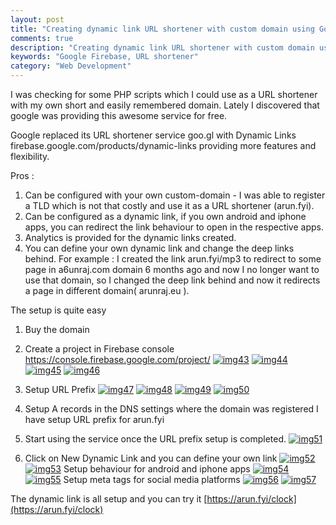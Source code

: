 ```yaml
---
layout: post
title: "Creating dynamic link URL shortener with custom domain using Google Firebase"
comments: true
description: "Creating dynamic link URL shortener with custom domain using Google Firebase"
keywords: "Google Firebase, URL shortener"
category: "Web Development"
---
```

I was checking for some PHP scripts which I could use as a URL shortener with my own short and easily remembered domain. Lately I discovered that google was providing this awesome service for free.

Google replaced its URL shortener service goo.gl with Dynamic Links firebase.google.com/products/dynamic-links providing more features and flexibility. 

Pros : 
1. Can be configured with your own custom-domain - I was able to register a TLD which is not that costly and use it as a URL shortener (arun.fyi).
2. Can be configured as a dynamic link, if you own android and iphone apps, you can redirect the link behaviour to open in the respective apps. 
3. Analytics is provided for the dynamic links created.
4. You can define your own dynamic link and change the deep links behind.
For example : I created the link arun.fyi/mp3 to redirect to some page in a6unraj.com domain 6 months ago and now I no longer want to use that domain, so I changed the deep link behind and now it redirects a page in different domain( arunraj.eu ).

The setup is quite easy

1. Buy the domain

2. Create a project in Firebase console https://console.firebase.google.com/project/
[![img43](https://github.com/a6unraj/a6unraj.github.io/raw/master/assets/images/img43.jfif)](https://github.com/a6unraj/a6unraj.github.io/raw/master/assets/images/img43.jfif)
[![img44](https://github.com/a6unraj/a6unraj.github.io/raw/master/assets/images/img44.jfif)](https://github.com/a6unraj/a6unraj.github.io/raw/master/assets/images/img44.jfif)
[![img45](https://github.com/a6unraj/a6unraj.github.io/raw/master/assets/images/img45.jfif)](https://github.com/a6unraj/a6unraj.github.io/raw/master/assets/images/img45.jfif)
[![img46](https://github.com/a6unraj/a6unraj.github.io/raw/master/assets/images/img46.jfif)](https://github.com/a6unraj/a6unraj.github.io/raw/master/assets/images/img46.jfif)

3. Setup URL Prefix
[![img47](https://github.com/a6unraj/a6unraj.github.io/raw/master/assets/images/img47.jfif)](https://github.com/a6unraj/a6unraj.github.io/raw/master/assets/images/img47.jfif)
[![img48](https://github.com/a6unraj/a6unraj.github.io/raw/master/assets/images/img48.jfif)](https://github.com/a6unraj/a6unraj.github.io/raw/master/assets/images/img48.jfif)
[![img49](https://github.com/a6unraj/a6unraj.github.io/raw/master/assets/images/img49.jfif)](https://github.com/a6unraj/a6unraj.github.io/raw/master/assets/images/img49.jfif)
[![img50](https://github.com/a6unraj/a6unraj.github.io/raw/master/assets/images/img50.jfif)](https://github.com/a6unraj/a6unraj.github.io/raw/master/assets/images/img50.jfif)

4. Setup A records in the DNS settings where the domain was registered I have setup URL prefix for arun.fyi

5. Start using the service once the URL prefix setup is completed.
[![img51](https://github.com/a6unraj/a6unraj.github.io/raw/master/assets/images/img51.jfif)](https://github.com/a6unraj/a6unraj.github.io/raw/master/assets/images/img51.jfif)

6. Click on New Dynamic Link and you can define your own link
[![img52](https://github.com/a6unraj/a6unraj.github.io/raw/master/assets/images/img52.jfif)](https://github.com/a6unraj/a6unraj.github.io/raw/master/assets/images/img52.jfif)
[![img53](https://github.com/a6unraj/a6unraj.github.io/raw/master/assets/images/img53.jfif)](https://github.com/a6unraj/a6unraj.github.io/raw/master/assets/images/img53.jfif)
   Setup behaviour for android and iphone apps
[![img54](https://github.com/a6unraj/a6unraj.github.io/raw/master/assets/images/img54.jfif)](https://github.com/a6unraj/a6unraj.github.io/raw/master/assets/images/img54.jfif)
[![img55](https://github.com/a6unraj/a6unraj.github.io/raw/master/assets/images/img55.jfif)](https://github.com/a6unraj/a6unraj.github.io/raw/master/assets/images/img55.jfif)
   Setup meta tags for social media platforms
[![img56](https://github.com/a6unraj/a6unraj.github.io/raw/master/assets/images/img56.jfif)](https://github.com/a6unraj/a6unraj.github.io/raw/master/assets/images/img56.jfif)
[![img57](https://github.com/a6unraj/a6unraj.github.io/raw/master/assets/images/img57.jfif)](https://github.com/a6unraj/a6unraj.github.io/raw/master/assets/images/img57.jfif)

 The dynamic link is all setup and you can try it [https://arun.fyi/clock](https://arun.fyi/clock)
